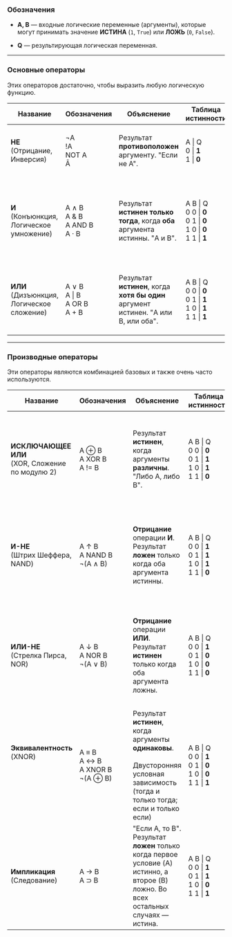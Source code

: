 ### Обозначения
- **A, B** — входные логические переменные (аргументы), которые могут принимать значение **ИСТИНА** (`1`, `True`) или **ЛОЖЬ** (`0`, `False`).
    
- **Q** — результирующая логическая переменная.
---
### Основные операторы

Этих операторов достаточно, чтобы выразить любую логическую функцию.

| Название                                       | Обозначения                              | Объяснение                                                                          | Таблица истинности                                                               | Пример                                                                                                             |
| ---------------------------------------------- | ---------------------------------------- | ----------------------------------------------------------------------------------- | -------------------------------------------------------------------------------- | ------------------------------------------------------------------------------------------------------------------ |
| **НЕ**  <br>(Отрицание, Инверсия)              | ¬A  <br>!A  <br>NOT A  <br>Ā             | Результат **противоположен** аргументу. "Если не A".                                | A \| Q  <br>0 \| **1**  <br>1 \| **0**                                           | `Q = ¬A`  <br>"Q равно НЕ A".  <br>Если `A = 1` (истина), то `Q = 0` (ложь).                                       |
| **И**  <br>(Конъюнкция, Логическое умножение)  | A ∧ B  <br>A & B  <br>A AND B  <br>A · B | Результат **истинен только тогда**, когда **оба** аргумента истинны. "A и B".       | A B \| Q  <br>0 0 \| **0**  <br>0 1 \| **0**  <br>1 0 \| **0**  <br>1 1 \| **1** | `Q = A ∧ B`  <br>"Q равно A И B".  <br>Лампа горит (`Q=1`), если включен **и** выключатель A, **и** выключатель B. |
| **ИЛИ**  <br>(Дизъюнкция, Логическое сложение) | A ∨ B  <br>A \| B  <br>A OR B  <br>A + B | Результат **истинен**, когда **хотя бы один** аргумент истинен. "A или B, или оба". | A B \| Q  <br>0 0 \| **0**  <br>0 1 \| **1**  <br>1 0 \| **1**  <br>1 1 \| **1** | `Q = A ∨ B`  <br>"Q равно A ИЛИ B".  <br>Сигнал звенит (`Q=1`), если нажат датчик A **или** датчик B.              |

---

### Производные операторы

Эти операторы являются комбинацией базовых и также очень часто используются.

| Название                                             | Обозначения                                  | Объяснение                                                                                                                                    | Таблица истинности                                                               | Пример (как читать)                                                                                                                                             |
| ---------------------------------------------------- | -------------------------------------------- | --------------------------------------------------------------------------------------------------------------------------------------------- | -------------------------------------------------------------------------------- | --------------------------------------------------------------------------------------------------------------------------------------------------------------- |
| **ИСКЛЮЧАЮЩЕЕ ИЛИ**  <br>(XOR, Сложение по модулю 2) | A ⊕ B  <br>A XOR B  <br>A != B               | Результат **истинен**, когда аргументы **различны**. "Либо A, либо B".                                                                        | A B \| Q  <br>0 0 \| **0**  <br>0 1 \| **1**  <br>1 0 \| **1**  <br>1 1 \| **0** | `Q = A ⊕ B`  <br>"Q равно A исключающее ИЛИ B".  <br>Дверь сейфа открывается (`Q=1`), если вставлен ключ A **или** ключ B, но **не оба сразу**.                 |
| **И-НЕ**  <br>(Штрих Шеффера, NAND)                  | A ↑ B  <br>A NAND B  <br>¬(A ∧ B)            | **Отрицание** операции **И**. Результат **ложен** только когда оба аргумента истинны.                                                         | A B \| Q  <br>0 0 \| **1**  <br>0 1 \| **1**  <br>1 0 \| **1**  <br>1 1 \| **0** | `Q = A ↑ B`  <br>"Q равно A И-НЕ B".  <br>Это универсальный элемент. Из него можно собрать любую другую логическую функцию.                                     |
| **ИЛИ-НЕ**  <br>(Стрелка Пирса, NOR)                 | A ↓ B  <br>A NOR B  <br>¬(A ∨ B)             | **Отрицание** операции **ИЛИ**. Результат **истинен** только когда оба аргумента ложны.                                                       | A B \| Q  <br>0 0 \| **1**  <br>0 1 \| **0**  <br>1 0 \| **0**  <br>1 1 \| **0** | `Q = A ↓ B`  <br>"Q равно A ИЛИ-НЕ B".  <br>Также универсальный элемент. Сигнал "все хорошо" (`Q=1`) только если **ни** датчик A, **ни** датчик B не сработали. |
| **Эквивалентность** <br>(XNOR)<br><br><br><br>       | A ≡ B  <br>A ↔ B  <br>A XNOR B  <br>¬(A ⊕ B) | Результат **истинен**, когда аргументы **одинаковы**.<br><br>Двусторонняя условная зависимость <br>(тогда и только тогда; если и только если) | A B \| Q  <br>0 0 \| **1**  <br>0 1 \| **0**  <br>1 0 \| **0**  <br>1 1 \| **1** | `Q = A ≡ B`  <br>"Q равно A эквивалентно B".  <br>Лампа загорается (`Q=1`), если оба выключателя **включены** или оба **выключены**.                            |
| **Импликация**  <br>(Следование)                     | A → B  <br>A ⊃ B                             | "Если A, то B". Результат **ложен** только когда первое условие (A) истинно, а второе (B) ложно. Во всех остальных случаях — истина.          | A B \| Q  <br>0 0 \| **1**  <br>0 1 \| **1**  <br>1 0 \| **0**  <br>1 1 \| **1** | `Q = A → B`  <br>"Если идет дождь (A), то тротуар мокрый (B)".  <br>Ложь будет только если дождь идет, а тротуар сухой.                                         |


